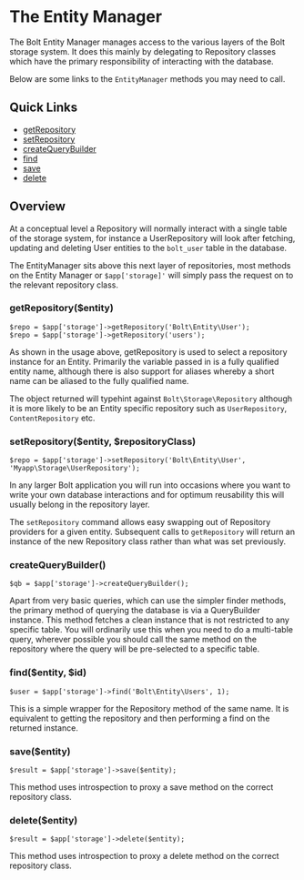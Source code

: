 # The Entity Manager

The Bolt Entity Manager manages access to the various layers of the Bolt storage system. It does this mainly by 
delegating to Repository classes which have the primary responsibility of interacting with the database.

Below are some links to the `EntityManager` methods you may need to call.
## Quick Links

 - <a href="#getrepositoryentity">getRepository</a>
 - <a href="#setrepositoryentity-repositoryclass">setRepository</a>
 - <a href="#createquerybuilder">createQueryBuilder</a>
 - <a href="#findentity-id">find</a>
 - <a href="#saveentity">save</a>
 - <a href="#deleteentity">delete</a>


## Overview

At a conceptual level a Repository will normally interact with a single table of the storage system, for instance a 
UserRepository will look after fetching, updating and deleting User entities to the `bolt_user` table in the database. 

The EntityManager sits above this next layer of repositories, most methods on the Entity Manager 
or `$app['storage]'` will simply pass the request on to the relevant repository class.


### getRepository($entity)

```
$repo = $app['storage']->getRepository('Bolt\Entity\User');
$repo = $app['storage']->getRepository('users');
```

As shown in the usage above, getRepository is used to select a repository instance for an Entity. Primarily the variable passed in is a fully qualified entity name, although there is also support  for aliases whereby a short name can be aliased to the fully qualified name.

The object returned will typehint against `Bolt\Storage\Repository` although it is more likely to be an Entity specific repository such as `UserRepository`, `ContentRepository` etc.


### setRepository($entity, $repositoryClass)

```
$repo = $app['storage']->setRepository('Bolt\Entity\User', 'Myapp\Storage\UserRepository');
```

In any larger Bolt application you will run into occasions where you want to write your own database interactions and for optimum reusability this will usually belong in the repository layer.

The `setRepository` command allows easy swapping out of Repository providers for a given entity. Subsequent calls to `getRepository` will return an instance of the new Repository class rather than what was set previously.

### createQueryBuilder()

```
$qb = $app['storage']->createQueryBuilder();
```

Apart from very basic queries, which can use the simpler finder methods, the primary method of querying the database is via a QueryBuilder instance. This method fetches a clean instance that is not restricted to any specific table. You will ordinarily use this when you need to do a multi-table query, wherever possible you should call the same method on the repository where the query will be pre-selected to a specific table.

### find($entity, $id)

```
$user = $app['storage']->find('Bolt\Entity\Users', 1);
```

This is a simple wrapper for the Repository method of the same name. It is equivalent to getting the repository and then performing a find on the returned instance.



### save($entity)

```
$result = $app['storage']->save($entity);
```

This method uses introspection to proxy a save method on the correct repository class.



### delete($entity)

```
$result = $app['storage']->delete($entity);
```

This method uses introspection to proxy a delete method on the correct repository class.

